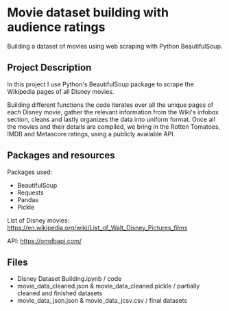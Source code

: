 # Movie dataset building with audience ratings
Building a dataset of movies using web scraping with Python BeautifulSoup.

## Project Description
In this project I use Python's BeautifulSoup package to scrape the Wikipedia pages of all Disney movies.

Building different functions the code iterates over all the unique pages of each Disney movie, gather the relevant information from the Wiki's infobox section, cleans and lastly organizes the data into uniform format. Once all the movies and their details are compiled, we bring in the Rotten Tomatoes, IMDB and Metascore ratings, using a publicly available API.

## Packages and resources

Packages used:
 - BeautifulSoup
 - Requests
 - Pandas
 - Pickle

List of Disney movies: https://en.wikipedia.org/wiki/List_of_Walt_Disney_Pictures_films

API: https://omdbapi.com/

## Files
 - Disney Dataset Building.ipynb / code
 - movie_data_cleaned.json & movie_data_cleaned.pickle / partially cleaned and finished datasets
 - movie_data_json.json & movie_data_jcsv.csv / final datasets
